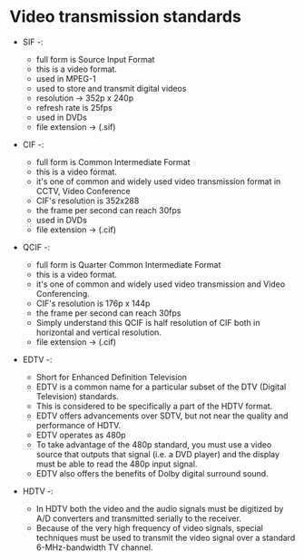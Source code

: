 # Video transmission standards

- SIF -:
    - full form is Source Input Format
    - this is a video format.
    - used in MPEG-1
    - used to store and transmit digital videos
    - resolution -> 352p x 240p
    - refresh rate is 25fps
    - used in DVDs
    - file extension -> (.sif)

- CIF -:
    - full form is Common Intermediate Format
    - this is a video format.
    - it's one of common and widely used video transmission format in CCTV, Video Conference
    - CIF's resolution is 352x288
    - the frame per second can reach 30fps
    - used in DVDs
    - file extension -> (.cif)

- QCIF -:
    - full form is Quarter Common Intermediate Format
    - this is a video format.
    - it's one of common and widely used video transmission and Video Conferencing.
    - CIF's resolution is 176p x 144p
    - the frame per second can reach 30fps
    - Simply understand this QCIF is half resolution of CIF both in horizontal and vertical resolution.
    - file extension -> (.cif)

- EDTV -:
    - Short for Enhanced Definition Television
    - EDTV is a common name for a particular subset of the DTV (Digital Television) standards.
    - This is considered to be specifically a part of the HDTV format.
    - EDTV offers advancements over SDTV, but not near the quality and performance of HDTV.
    - EDTV operates as 480p
    - To take advantage of the 480p standard, you must use a video source that outputs that signal (i.e. a DVD player) and the display must be able to read the 480p input signal.
    - EDTV also offers the benefits of Dolby digital surround sound.

- HDTV -:
    - In HDTV both the video and the audio signals must be digitized by A/D converters and transmitted serially to the receiver.
    - Because of the very high frequency of video signals, special techniques must be used to transmit the video signal over a standard 6-MHz-bandwidth TV channel.
